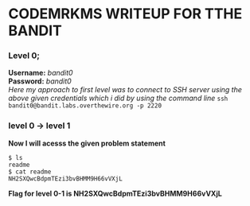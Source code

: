 # CODEMRKMS WRITEUP FOR TTHE BANDIT

### Level 0;  
**Username:** *bandit0*  
**Password:** *bandit0*  
*Here my approach to first level was to connect to SSH server using the above given credentials which i did by using the command line*
`ssh bandit0@bandit.labs.overthewire.org -p 2220`


### level 0 → level 1

**Now I will acesss the given problem statement**
```
$ ls
readme
$ cat readme
NH2SXQwcBdpmTEzi3bvBHMM9H66vVXjL
```
  
**Flag for level 0-1 is NH2SXQwcBdpmTEzi3bvBHMM9H66vVXjL**  

